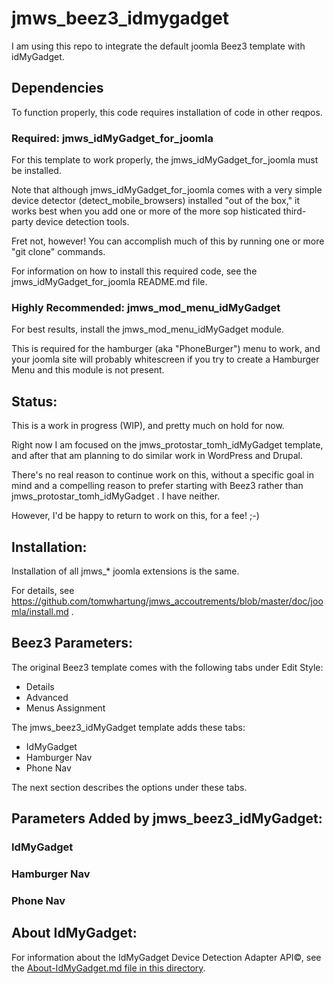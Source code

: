# jmws_beez3_idmygadget
I am using this repo to integrate the default joomla Beez3 template with idMyGadget.

## Dependencies
To function properly, this code requires installation of code in other reqpos.

### Required: jmws_idMyGadget_for_joomla
For this template to work properly, the jmws_idMyGadget_for_joomla must be installed.

Note that although jmws_idMyGadget_for_joomla comes with a very simple device detector (detect_mobile_browsers) installed "out of the box," it works best when you add one or more of the more sop
histicated third-party device detection tools.

Fret not, however!  You can accomplish much of this by running one or more "git clone" commands.

For information on how to install this required code, see the jmws_idMyGadget_for_joomla README.md file.

### Highly Recommended: jmws_mod_menu_idMyGadget
For best results, install the jmws_mod_menu_idMyGadget module.

This is required for the hamburger (aka "PhoneBurger") menu to work, and your joomla site will probably whitescreen if you try to create a Hamburger Menu and this module is not present.

## Status:
This is a work in progress (WIP), and pretty much on hold for now.

Right now I am focused on the jmws_protostar_tomh_idMyGadget template, and after that am planning to do similar work in WordPress and Drupal.

There's no real reason to continue work on this, without a specific goal in mind and a compelling reason to prefer starting with Beez3 rather than jmws_protostar_tomh_idMyGadget .  I have neither.

However, I'd be happy to return to work on this, for a fee!  ;-)

## Installation:

Installation of all jmws_* joomla extensions is the same.

For details, see https://github.com/tomwhartung/jmws_accoutrements/blob/master/doc/joomla/install.md .


## Beez3 Parameters:

The original Beez3 template comes with the following tabs under Edit Style:
* Details
* Advanced
* Menus Assignment

The jmws_beez3_idMyGadget template adds these tabs:
* IdMyGadget
* Hamburger Nav
* Phone Nav

The next section describes the options under these tabs.

## Parameters Added by jmws_beez3_idMyGadget:

### IdMyGadget

### Hamburger Nav

### Phone Nav


## About IdMyGadget:

For information about the IdMyGadget Device Detection Adapter API&copy;, see the [About-IdMyGadget.md file in this directory](https://github.com/tomwhartung/jmws_beez3_idMyGadget/blob/master/ABOUT-IdMyGadget.md).

